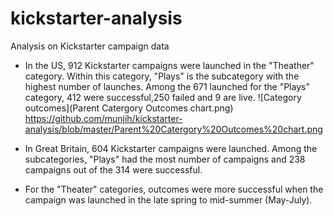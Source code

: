 # kickstarter-analysis
Analysis on Kickstarter campaign data

- In the US, 912 Kickstarter campaigns were launched in the "Theather" category. Within this category, "Plays" is the subcategory with the highest number of launches. Among the 671 launched for the "Plays" category, 412 were successful,250 failed and 9 are live. 
![Category outcomes](Parent Catergory Outcomes chart.png)
https://github.com/munjih/kickstarter-analysis/blob/master/Parent%20Catergory%20Outcomes%20chart.png

- In Great Britain, 604 Kickstarter campaigns were launched. Among the subcategories, "Plays" had the most number of campaigns and 238 campaigns out of the 314 were successful. 

- For the "Theater" categories, outcomes were more successful when the campaign was launched in the late spring to mid-summer (May-July).
